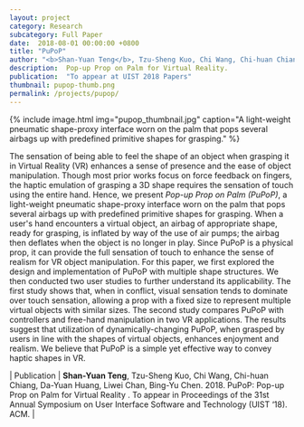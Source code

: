```yaml
---
layout: project
category: Research
subcategory: Full Paper
date:  2018-08-01 00:00:00 +0800
title: "PuPoP"
author: "<b>Shan-Yuan Teng</b>, Tzu-Sheng Kuo, Chi Wang, Chi-huan Chiang, Da-Yuan Huang, Liwei Chan, Bing-Yu Chen"
description:  Pop-up Prop on Palm for Virtual Reality.
publication:  "To appear at UIST 2018 Papers"
thumbnail: pupop-thumb.png
permalink: /projects/pupop/
---
```


{% include image.html
           img="pupop_thumbnail.jpg"
           caption="A light-weight pneumatic shape-proxy interface worn on the palm that pops several airbags up with predefined primitive shapes for grasping." %}

The sensation of being able to feel the shape of an object when grasping it in Virtual Reality (VR) enhances a sense of presence and the ease of object manipulation. Though most prior works focus on force feedback on fingers, the haptic emulation of grasping a 3D shape requires the sensation of touch using the entire hand. Hence, we present _Pop-up Prop on Palm (PuPoP)_, a light-weight pneumatic shape-proxy interface worn on the palm that pops several airbags up with predefined primitive shapes for grasping. When a user's hand encounters a virtual object, an airbag of appropriate shape, ready for grasping, is inflated by way of the use of air pumps; the airbag then deflates when the object is no longer in play. Since PuPoP is a physical prop, it can provide the full sensation of touch to enhance the sense of realism for VR object manipulation. For this paper, we first explored the design and implementation of PuPoP with multiple shape structures. We then conducted two user studies to further understand its applicability. The first study shows that, when in conflict, visual sensation tends to dominate over touch sensation, allowing a prop with a fixed size to represent multiple virtual objects with similar sizes. The second study compares PuPoP with controllers and free-hand manipulation in two VR applications. The results suggest that utilization of dynamically-changing PuPoP, when grasped by users in line with the shapes of virtual objects, enhances enjoyment and realism. We believe that PuPoP is a simple yet effective way to convey haptic shapes in VR.

| Publication | **Shan-Yuan Teng**, Tzu-Sheng Kuo, Chi Wang, Chi-huan Chiang, Da-Yuan Huang, Liwei Chan, Bing-Yu Chen. 2018. PuPoP: Pop-up Prop on Palm for Virtual Reality . To appear in Proceedings of the 31st Annual Symposium on User Interface Software and Technology (UIST ‘18). ACM. |
